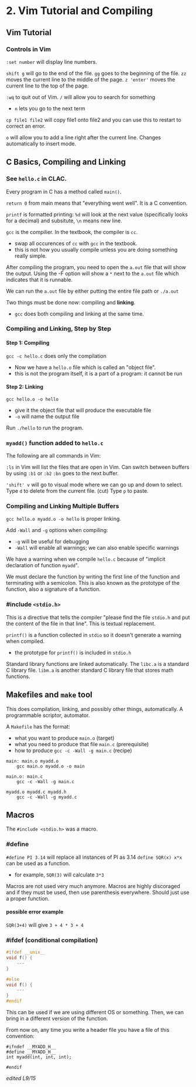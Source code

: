 # 2. Vim Tutorial and Compiling

## Vim Tutorial

### Controls in Vim

`:set number` will display line numbers.

`shift g` will go to the end of the file.
`gg` goes to the beginning of the file.
`zz` moves the current line to the middle of the page.
`z 'enter'` moves the current line to the top of the page.

`:wq` to quit out of Vim. 
`/` will allow you to search for something
- `n` lets you go to the next term

`cp file1 file2` will copy file1 onto file2 and you can use this to restart to correct an error.

`o` will allow you to add a line right after the current line. Changes automatically to insert mode.

## C Basics, Compiling and Linking

### See `hello.c` in CLAC.

Every program in C has a method called `main()`.

`return 0` from main means that "everything went well". It is a C convention. 

`printf` is formatted printing: `%d` will look at the next value (specifically looks for a decimal) and subsitute, `\n` means new line.

`gcc` is the compilier. In the textbook, the compiler is `cc`. 
- swap all occurences of `cc` with `gcc` in the textbook.
- this is not how you usually compile unless you are doing something really simple. 

After compiling the program, you need to open the `a.out` file that will show the output.
Using the -F option will show a `*` next to the `a.out` file which indicates that it is runnable.

We can run the `a.out` file by either putting the entire file path or `./a.out`

Two things must be done now: compiling and **linking**. 
- `gcc` does both compiling and linking at the same time.

### Compiling and Linking, Step by Step

#### Step 1: Compiling

`gcc -c hello.c` does only the compilation
- Now we have a `hello.o` file which is called an "object file".
- this is not the program itself, it is a part of a program: it cannot be run

#### Step 2: Linking
`gcc hello.o -o hello`
- give it the object file that will produce the executable file
- `-o` will name the output file

Run `./hello` to run the program.

### `myadd()` function added to `hello.c`

The following are all commands in Vim:

`:ls` in Vim will list the files that are open in Vim.
Can switch between buffers by using `:b1` or `:b2`
`:bn` goes to the next buffer.

`'shift' v` will go to visual mode where we can go up and down to select.
Type `d` to delete from the current file. (cut)
Type `p` to paste. 

### Compiling and Linking Multiple Buffers

`gcc hello.o myadd.o -o hello` is proper linking.

Add `-Wall` and `-g` options when compiling:
- `-g` will be useful for debugging
- `-Wall` will enable all warnings; we can also enable specific warnings

We have a warning when we compile `hello.c` because of "implicit declaration of function `myadd`".

We must declare the function by writing the first line of the function and terminating with a semicolon. This is also known as the prototype of the function, also a signature of a function. 

### #include `<stdio.h>`

This is a directive that tells the compiler "please find the file `stdio.h` and put the content of the file in that line". This is textual replacement.

`printf()` is a function collected in `stdio` so it doesn't generate a warning when compiled.
- the prototype for `printf()` is included in `stdio.h`

Standard library functions are linked automatically. The `libc.a` is a standard C library file. `libm.a` is another standard C library file that stores math functions.  

## Makefiles and `make` tool

This does compilation, linking, and possibly other things, automatically. A programmable scriptor, automator. 

A   `Makefile` has the format:
- what you want to produce `main.o` (target)
- what you need to produce that file `main.c` (prerequisite)
- how to produce `gcc -c -Wall -g main.c` (recipe)

```
main: main.o myadd.o
    gcc main.o myadd.o -o main

main.o: main.c
    gcc -c -Wall -g main.c
    
myadd.o myadd.c myadd.h
    gcc -c -Wall -g myadd.c
```

## Macros

The `#include <stdio.h>` was a macro.

### #define

`#define PI 3.14` will replace all instances of PI as 3.14
`define SQR(x) x*x` can be used as a function.
- for example, `SQR(3)` will calculate `3*3`

Macros are not used very much anymore. Macros are highly discoraged and if they must be used, then use parenthesis everywhere. Should just use a proper function.

#### possible error example
`SQR(3+4)` will give `3 + 4 * 3 + 4`

###  #ifdef (conditional compilation)

```C
#ifdef __unix__
void f() {
    ---
}

#else
void f() {
    ---
}
#endif
```

This can be used if we are using different OS or something. Then, we can bring in a different version of the function. 

From now on, any time you write a header file you have a file of this convention:

```
#ifndef __MYADD_H__
#define __MYADD_H__
int myadd(int, int, int);

#endif
```

*edited L9/15*
